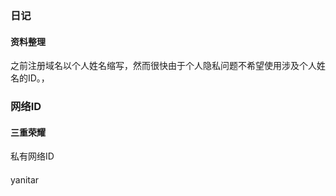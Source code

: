 ### 日记

#### 资料整理

之前注册域名以个人姓名缩写，然而很快由于个人隐私问题不希望使用涉及个人姓名的ID。，

### 网络ID

#### 三重荣耀

私有网络ID

#### 


yanitar
